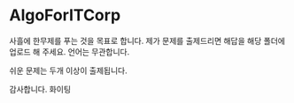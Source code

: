 # AlgoForITCorp

사흘에 한무제를 푸는 것을 목표로 합니다. 
제가 문제를 출제드리면 해답을 해당 폴더에 업로드 해 주세요. 
언어는 무관합니다. 

쉬운 문제는 두개 이상이 출제됩니다. 

감사합니다. 
화이팅


